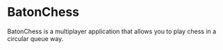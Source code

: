 # BatonChess

BatonChess is a multiplayer application that allows you to play chess in a circular queue way.